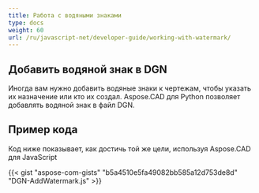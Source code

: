 ```yaml
---
title: Работа с водяными знаками
type: docs
weight: 60
url: /ru/javascript-net/developer-guide/working-with-watermark/
---
```


## **Добавить водяной знак в DGN**

Иногда вам нужно добавить водяные знаки к чертежам, чтобы указать их назначение или кто их создал. Aspose.CAD для Python позволяет добавлять водяной знак в файл DGN.

## Пример кода

Код ниже показывает, как достичь той же цели, используя Aspose.CAD для JavaScript

{{< gist "aspose-com-gists" "b5a4510e5fa49082bb585a12d753de8d" "DGN-AddWatermark.js" >}}

